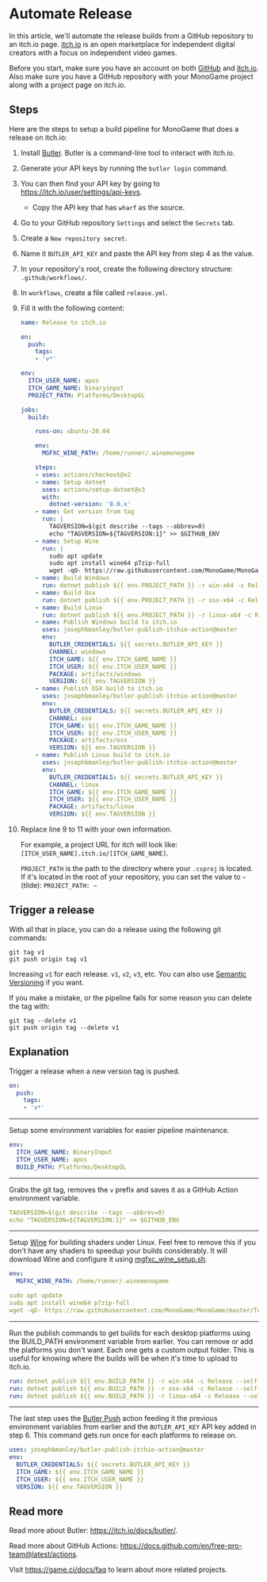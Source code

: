 # Automate Release

In this article, we'll automate the release builds from a GitHub repository to an itch.io page. [itch.io](https://itch.io/) is an open marketplace for independent digital creators with a focus on independent video games.

Before you start, make sure you have an account on both [GitHub](https://github.com/join) and [itch.io](https://itch.io/register). Also make sure you have a GitHub repository with your MonoGame project along with a project page on itch.io.

## Steps

Here are the steps to setup a build pipeline for MonoGame that does a release on itch.io:

1. Install [Butler](https://itchio.itch.io/butler). Butler is a command-line tool to interact with itch.io.
2. Generate your API keys by running the `butler login` command.
3. You can then find your API key by going to <https://itch.io/user/settings/api-keys>.
    * Copy the API key that has `wharf` as the source.
4. Go to your GitHub repository `Settings` and select the `Secrets` tab.
5. Create a `New repository secret`.
6. Name it `BUTLER_API_KEY` and paste the API key from step 4 as the value.
7. In your repository's root, create the following directory structure: `.github/workflows/`.
8. In `workflows`, create a file called `release.yml`.
9. Fill it with the following content:
    ```yml
    name: Release to itch.io

    on:
      push:
        tags:
        - 'v*'

    env:
      ITCH_USER_NAME: apos
      ITCH_GAME_NAME: binaryinput
      PROJECT_PATH: Platforms/DesktopGL

    jobs:
      build:

        runs-on: ubuntu-20.04

        env:
          MGFXC_WINE_PATH: /home/runner/.winemonogame

        steps:
        - uses: actions/checkout@v2
        - name: Setup dotnet
          uses: actions/setup-dotnet@v3
          with:
            dotnet-version: '8.0.x'
        - name: Get version from tag
          run: |
            TAGVERSION=$(git describe --tags --abbrev=0)
            echo "TAGVERSION=${TAGVERSION:1}" >> $GITHUB_ENV
        - name: Setup Wine
          run: |
            sudo apt update
            sudo apt install wine64 p7zip-full
            wget -qO- https://raw.githubusercontent.com/MonoGame/MonoGame/master/Tools/MonoGame.Effect.Compiler/mgfxc_wine_setup.sh | sh
        - name: Build Windows
          run: dotnet publish ${{ env.PROJECT_PATH }} -r win-x64 -c Release --self-contained --output artifacts/windows
        - name: Build Osx
          run: dotnet publish ${{ env.PROJECT_PATH }} -r osx-x64 -c Release --self-contained --output artifacts/osx
        - name: Build Linux
          run: dotnet publish ${{ env.PROJECT_PATH }} -r linux-x64 -c Release --self-contained --output artifacts/linux
        - name: Publish Windows build to itch.io
          uses: josephbmanley/butler-publish-itchio-action@master
          env:
            BUTLER_CREDENTIALS: ${{ secrets.BUTLER_API_KEY }}
            CHANNEL: windows
            ITCH_GAME: ${{ env.ITCH_GAME_NAME }}
            ITCH_USER: ${{ env.ITCH_USER_NAME }}
            PACKAGE: artifacts/windows
            VERSION: ${{ env.TAGVERSION }}
        - name: Publish OSX build to itch.io
          uses: josephbmanley/butler-publish-itchio-action@master
          env:
            BUTLER_CREDENTIALS: ${{ secrets.BUTLER_API_KEY }}
            CHANNEL: osx
            ITCH_GAME: ${{ env.ITCH_GAME_NAME }}
            ITCH_USER: ${{ env.ITCH_USER_NAME }}
            PACKAGE: artifacts/osx
            VERSION: ${{ env.TAGVERSION }}
        - name: Publish Linux build to itch.io
          uses: josephbmanley/butler-publish-itchio-action@master
          env:
            BUTLER_CREDENTIALS: ${{ secrets.BUTLER_API_KEY }}
            CHANNEL: linux
            ITCH_GAME: ${{ env.ITCH_GAME_NAME }}
            ITCH_USER: ${{ env.ITCH_USER_NAME }}
            PACKAGE: artifacts/linux
            VERSION: ${{ env.TAGVERSION }}
    ```
10. Replace line 9 to 11 with your own information.

    For example, a project URL for itch will look like: `[ITCH_USER_NAME].itch.io/[ITCH_GAME_NAME]`.

    `PROJECT_PATH` is the path to the directory where your `.csproj` is located. If it's located in the root of your repository, you can set the value to `~` (tilde): `PROJECT_PATH: ~`

## Trigger a release

With all that in place, you can do a release using the following git commands:

```
git tag v1
git push origin tag v1
```

Increasing `v1` for each release. `v1`, `v2`, `v3`, etc. You can also use [Semantic Versioning](https://semver.org/) if you want.

If you make a mistake, or the pipeline fails for some reason you can delete the tag with:

```
git tag --delete v1
git push origin tag --delete v1
```

## Explanation

Trigger a release when a new version tag is pushed.

```yml
on:
  push:
    tags:
    - 'v*'
```

---

Setup some environment variables for easier pipeline maintenance.

```yml
env:
  ITCH_GAME_NAME: BinaryInput
  ITCH_USER_NAME: apos
  BUILD_PATH: Platforms/DesktopGL
```

---

Grabs the git tag, removes the `v` prefix and saves it as a GitHub Action environment variable.

```yml
TAGVERSION=$(git describe --tags --abbrev=0)
echo "TAGVERSION=${TAGVERSION:1}" >> $GITHUB_ENV
```

---

Setup [Wine](https://www.winehq.org/) for building shaders under Linux. Feel free to remove this if you don't have any shaders to speedup your builds considerably. It will download Wine and configure it using [mgfxc_wine_setup.sh](https://github.com/MonoGame/MonoGame/blob/master/Tools/MonoGame.Effect.Compiler/mgfxc_wine_setup.sh).

```yml
env:
  MGFXC_WINE_PATH: /home/runner/.winemonogame
```

```yml
sudo apt update
sudo apt install wine64 p7zip-full
wget -qO- https://raw.githubusercontent.com/MonoGame/MonoGame/master/Tools/MonoGame.Effect.Compiler/mgfxc_wine_setup.sh | sh
```

---

Run the publish commands to get builds for each desktop platforms using the BUILD_PATH environment variable from earlier. You can remove or add the platforms you don't want. Each one gets a custom output folder. This is useful for knowing where the builds will be when it's time to upload to itch.io.

```yml
run: dotnet publish ${{ env.BUILD_PATH }} -r win-x64 -c Release --self-contained --output artifacts/windows
run: dotnet publish ${{ env.BUILD_PATH }} -r osx-x64 -c Release --self-contained --output artifacts/osx
run: dotnet publish ${{ env.BUILD_PATH }} -r linux-x64 -c Release --self-contained --output artifacts/linux
```

---

The last step uses the [Butler Push](https://github.com/josephbmanley/butler-publish-itchio-action) action feeding it the previous environment variables from earlier and the `BUTLER_API_KEY` API key added in step 6. This command gets run once for each platforms to release on.

```yml
uses: josephbmanley/butler-publish-itchio-action@master
env:
  BUTLER_CREDENTIALS: ${{ secrets.BUTLER_API_KEY }}
  ITCH_GAME: ${{ env.ITCH_GAME_NAME }}
  ITCH_USER: ${{ env.ITCH_USER_NAME }}
  VERSION: ${{ env.TAGVERSION }}
```

## Read more

Read more about Butler: <https://itch.io/docs/butler/>.

Read more about GitHub Actions: <https://docs.github.com/en/free-pro-team@latest/actions>.

Visit <https://game.ci/docs/faq> to learn about more related projects.
